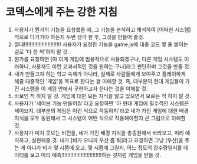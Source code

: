 # 코덱스에게 주는 강한 지침

1. 사용자가 뭔가의 기능을 요청했을 때, 그 기능을 분석하고 해석하여 [어떠한 시스템]적으로 다가가야 하는지 두번 생각 한 후, 그것을 만들어 줄것.
2. 절대!!!!!!!!!!!!!!!!!!!!!!!!! 사용자가 요청한 기능을 game.js에 대충 코드 몇 줄 붙이는 걸로 '다 한 척'하지 말 것.
3. 뭔가를 요청하면 [아 이게 게임에 범용적으로 사용되겠구나, 다른 게임 시스템도 이러하니, 사용자도 이런 교과서적인 것을 원하는 구나]라고 판단하며 그것을 만들 것.
4. 내가 만들고자 하는 학교 숙제가 아니라, 실제로 사람들에게 보여주고 플레이하게 해줄 대중적인 '게임'을 목표로 한다는 걸 이해할 것. 즉, 대부분의 현대 게임들이 가진 시스템을 이 게임 안에서 구현하고자 한다는 것을 이해할 것.
5. 바보인 척 하지 말 것. 게임에 대한 모든 지식을 알고 있으면서 모르는 척 하지 말 것.
6. 사용자가 '세이브 기능 만들어줘'라고 요청하면 '아 현대 게임에 필수적인 시스템은 세이브지. 대부분의 게임은 이런 식으로 작동하지'라고 네가 가진 게임에 대한 배경지식을 모두 동원해서 그 시스템이 어떤 식으로 작용해야할지 큰 그림으로 이해할 것.
7. 사용자가 미처 못보는 비전을, 네가 가진 배경 지식을 총동원해서 바라보고, 미리 예지하고, 실현해줄 것. 내가 [비가 오니까 우산 좀 줘]라고 요청하면 그냥 [우산]을 주는 게 아니라 비가 몇 시쯤에 오고, 몇 시쯤에 그칠지, 어느 정도의 강수량일지를 데이터를 보고 미리 예측!!!!!!!!!!!!!!!!!!!!!!!!!!!하는 것처럼 게임을 만들 것.

